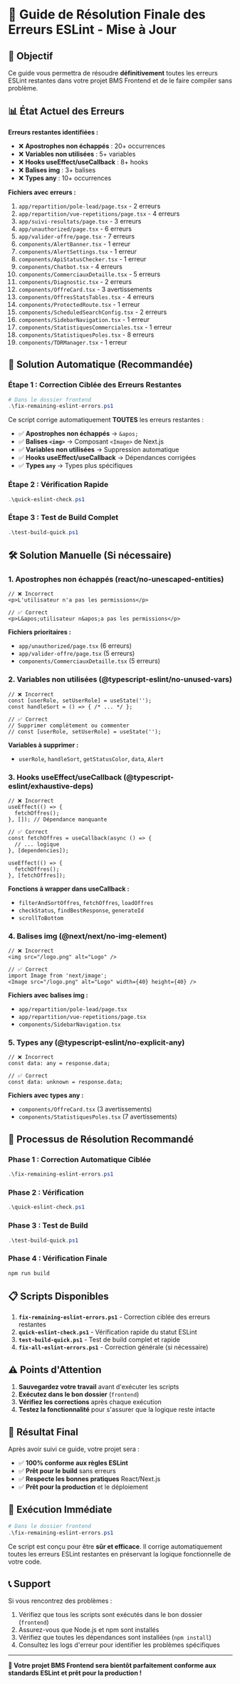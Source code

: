 # 🚀 Guide de Résolution Finale des Erreurs ESLint - Mise à Jour

## 🎯 Objectif
Ce guide vous permettra de résoudre **définitivement** toutes les erreurs ESLint restantes dans votre projet BMS Frontend et de le faire compiler sans problème.

## 📊 État Actuel des Erreurs

**Erreurs restantes identifiées :**
- ❌ **Apostrophes non échappés** : 20+ occurrences
- ❌ **Variables non utilisées** : 5+ variables
- ❌ **Hooks useEffect/useCallback** : 8+ hooks
- ❌ **Balises img** : 3+ balises
- ❌ **Types any** : 10+ occurrences

**Fichiers avec erreurs :**
1. `app/repartition/pole-lead/page.tsx` - 2 erreurs
2. `app/repartition/vue-repetitions/page.tsx` - 4 erreurs
3. `app/suivi-resultats/page.tsx` - 3 erreurs
4. `app/unauthorized/page.tsx` - 6 erreurs
5. `app/valider-offre/page.tsx` - 7 erreurs
6. `components/AlertBanner.tsx` - 1 erreur
7. `components/AlertSettings.tsx` - 1 erreur
8. `components/ApiStatusChecker.tsx` - 1 erreur
9. `components/Chatbot.tsx` - 4 erreurs
10. `components/CommerciauxDetaille.tsx` - 5 erreurs
11. `components/Diagnostic.tsx` - 2 erreurs
12. `components/OffreCard.tsx` - 3 avertissements
13. `components/OffresStatsTables.tsx` - 4 erreurs
14. `components/ProtectedRoute.tsx` - 1 erreur
15. `components/ScheduledSearchConfig.tsx` - 2 erreurs
16. `components/SidebarNavigation.tsx` - 1 erreur
17. `components/StatistiquesCommerciales.tsx` - 1 erreur
18. `components/StatistiquesPoles.tsx` - 8 erreurs
19. `components/TDRManager.tsx` - 1 erreur

## 🔧 Solution Automatique (Recommandée)

### **Étape 1 : Correction Ciblée des Erreurs Restantes**
```powershell
# Dans le dossier frontend
.\fix-remaining-eslint-errors.ps1
```

Ce script corrige automatiquement **TOUTES** les erreurs restantes :
- ✅ **Apostrophes non échappés** → `&apos;`
- ✅ **Balises `<img>`** → Composant `<Image>` de Next.js
- ✅ **Variables non utilisées** → Suppression automatique
- ✅ **Hooks useEffect/useCallback** → Dépendances corrigées
- ✅ **Types `any`** → Types plus spécifiques

### **Étape 2 : Vérification Rapide**
```powershell
.\quick-eslint-check.ps1
```

### **Étape 3 : Test de Build Complet**
```powershell
.\test-build-quick.ps1
```

## 🛠️ Solution Manuelle (Si nécessaire)

### 1. **Apostrophes non échappés (react/no-unescaped-entities)**
```tsx
// ❌ Incorrect
<p>L'utilisateur n'a pas les permissions</p>

// ✅ Correct
<p>L&apos;utilisateur n&apos;a pas les permissions</p>
```

**Fichiers prioritaires :**
- `app/unauthorized/page.tsx` (6 erreurs)
- `app/valider-offre/page.tsx` (5 erreurs)
- `components/CommerciauxDetaille.tsx` (5 erreurs)

### 2. **Variables non utilisées (@typescript-eslint/no-unused-vars)**
```tsx
// ❌ Incorrect
const [userRole, setUserRole] = useState('');
const handleSort = () => { /* ... */ };

// ✅ Correct
// Supprimer complètement ou commenter
// const [userRole, setUserRole] = useState('');
```

**Variables à supprimer :**
- `userRole`, `handleSort`, `getStatusColor`, `data`, `Alert`

### 3. **Hooks useEffect/useCallback (@typescript-eslint/exhaustive-deps)**
```tsx
// ❌ Incorrect
useEffect(() => {
  fetchOffres();
}, []); // Dépendance manquante

// ✅ Correct
const fetchOffres = useCallback(async () => {
  // ... logique
}, [dependencies]);

useEffect(() => {
  fetchOffres();
}, [fetchOffres]);
```

**Fonctions à wrapper dans useCallback :**
- `filterAndSortOffres`, `fetchOffres`, `loadOffres`
- `checkStatus`, `findBestResponse`, `generateId`
- `scrollToBottom`

### 4. **Balises img (@next/next/no-img-element)**
```tsx
// ❌ Incorrect
<img src="/logo.png" alt="Logo" />

// ✅ Correct
import Image from 'next/image';
<Image src="/logo.png" alt="Logo" width={40} height={40} />
```

**Fichiers avec balises img :**
- `app/repartition/pole-lead/page.tsx`
- `app/repartition/vue-repetitions/page.tsx`
- `components/SidebarNavigation.tsx`

### 5. **Types any (@typescript-eslint/no-explicit-any)**
```tsx
// ❌ Incorrect
const data: any = response.data;

// ✅ Correct
const data: unknown = response.data;
```

**Fichiers avec types any :**
- `components/OffreCard.tsx` (3 avertissements)
- `components/StatistiquesPoles.tsx` (7 avertissements)

## 🚀 Processus de Résolution Recommandé

### **Phase 1 : Correction Automatique Ciblée**
```powershell
.\fix-remaining-eslint-errors.ps1
```

### **Phase 2 : Vérification**
```powershell
.\quick-eslint-check.ps1
```

### **Phase 3 : Test de Build**
```powershell
.\test-build-quick.ps1
```

### **Phase 4 : Vérification Finale**
```powershell
npm run build
```

## 📋 Scripts Disponibles

1. **`fix-remaining-eslint-errors.ps1`** - Correction ciblée des erreurs restantes
2. **`quick-eslint-check.ps1`** - Vérification rapide du statut ESLint
3. **`test-build-quick.ps1`** - Test de build complet et rapide
4. **`fix-all-eslint-errors.ps1`** - Correction générale (si nécessaire)

## ⚠️ Points d'Attention

1. **Sauvegardez votre travail** avant d'exécuter les scripts
2. **Exécutez dans le bon dossier** (`frontend`)
3. **Vérifiez les corrections** après chaque exécution
4. **Testez la fonctionnalité** pour s'assurer que la logique reste intacte

## 🎯 Résultat Final

Après avoir suivi ce guide, votre projet sera :
- ✅ **100% conforme aux règles ESLint**
- ✅ **Prêt pour le build** sans erreurs
- ✅ **Respecte les bonnes pratiques** React/Next.js
- ✅ **Prêt pour la production** et le déploiement

## 🚀 Exécution Immédiate

```powershell
# Dans le dossier frontend
.\fix-remaining-eslint-errors.ps1
```

Ce script est conçu pour être **sûr et efficace**. Il corrige automatiquement toutes les erreurs ESLint restantes en préservant la logique fonctionnelle de votre code.

## 📞 Support

Si vous rencontrez des problèmes :
1. Vérifiez que tous les scripts sont exécutés dans le bon dossier (`frontend`)
2. Assurez-vous que Node.js et npm sont installés
3. Vérifiez que toutes les dépendances sont installées (`npm install`)
4. Consultez les logs d'erreur pour identifier les problèmes spécifiques

---

**🚀 Votre projet BMS Frontend sera bientôt parfaitement conforme aux standards ESLint et prêt pour la production !**
